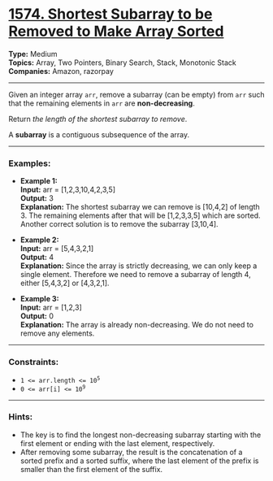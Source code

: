 # [1574. Shortest Subarray to be Removed to Make Array Sorted](https://leetcode.com/problems/shortest-subarray-to-be-removed-to-make-array-sorted)

__Type:__ Medium <br>
__Topics:__ Array, Two Pointers, Binary Search, Stack, Monotonic Stack <br>
__Companies:__ Amazon, razorpay
<hr>

Given an integer array `arr`, remove a subarray (can be empty) from `arr` such that the remaining elements in `arr` are __non-decreasing__.

Return _the length of the shortest subarray to remove_.

A __subarray__ is a contiguous subsequence of the array.
<hr>

### Examples:

- **Example 1:** <br>
**Input:** arr = [1,2,3,10,4,2,3,5] <br>
**Output:** 3 <br>
**Explanation:** The shortest subarray we can remove is [10,4,2] of length 3. The remaining elements after that will be [1,2,3,3,5] which are sorted. <br>
Another correct solution is to remove the subarray [3,10,4].

- **Example 2:** <br>
**Input:** arr = [5,4,3,2,1] <br>
**Output:** 4 <br>
**Explanation:** Since the array is strictly decreasing, we can only keep a single element. Therefore we need to remove a subarray of length 4, either [5,4,3,2] or [4,3,2,1].

- **Example 3:** <br>
**Input:** arr = [1,2,3] <br>
**Output:** 0 <br>
**Explanation:** The array is already non-decreasing. We do not need to remove any elements.
<hr>

### Constraints:
- <code>1 <= arr.length <= 10<sup>5</sup></code>
- <code>0 <= arr[i] <= 10<sup>9</sup></code>
<hr>

### Hints:
- The key is to find the longest non-decreasing subarray starting with the first element or ending with the last element, respectively.
- After removing some subarray, the result is the concatenation of a sorted prefix and a sorted suffix, where the last element of the prefix is smaller than the first element of the suffix.